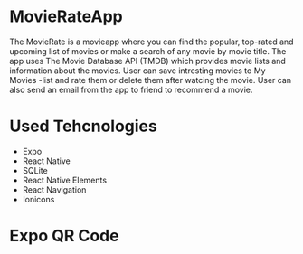 # MovieRateApp
The MovieRate is a movieapp where you can find the popular, top-rated and upcoming list of movies or make a search of any movie by movie title.
The app uses The Movie Database API (TMDB) which provides movie lists and information about the movies. 
User can save intresting movies to My Movies -list and rate them or delete them after watcing the movie. 
User can also send an email from the app to friend to recommend a movie.

# Used Tehcnologies
- Expo
- React Native
- SQLite
- React Native Elements
- React Navigation
- Ionicons

# Expo QR Code
